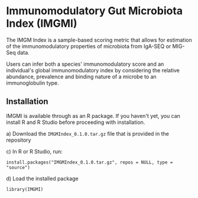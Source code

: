 # Immunomodulatory Gut Microbiota Index (IMGMI)

The IMGM Index is a sample-based scoring metric that allows for estimation of the immunomodulatory properties of microbiota from IgA-SEQ or MIG-Seq data.

Users can infer both a species' immunomodulatory score and an individual's global immunomodulatory index by considering the relative abundance, prevalence and binding nature of a microbe to an immunoglobulin 
type.


## Installation

IMGMI is available through as an R package. If you haven't yet, you can install R and R Studio before proceeding with installation.

a) Download the `IMGMIndex_0.1.0.tar.gz` file that is provided in the repository

c) In R or R Studio, run:

```
install.packages("IMGMIndex_0.1.0.tar.gz", repos = NULL, type = "source")

```

d) Load the installed package 

```
library(IMGMI)

```
